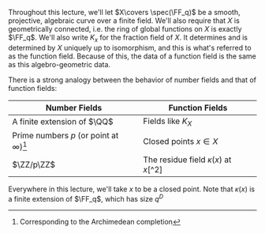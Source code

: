 Throughout this lecture, we'll let $X\covers \spec(\FF_q)$ be a smooth, projective, algebraic curve over a finite field. We'll also require that $X$ is geometrically connected, i.e. the ring of global functions on $X$ is exactly $\FF_q$. We'll also write $K_x$ for the fraction field of $X$. It determines and is determined by $X$ uniquely up to isomorphism, and this is what's referred to as the function field. Because of this, the data of a function field is the same as this algebro-geometric data.

There is a strong analogy between the behavior of number fields and that of function fields:

|Number Fields   | Function Fields  |
|---|---|
| A finite extension of $\QQ$  | Fields like $K_X$   |
|Prime numbers $p$ (or point at $\infty$)[^1] | Closed points $x\in X$ |
| $\ZZ/p\ZZ$ | The residue field $\kappa(x)$ at $x$[^2] |


Everywhere in this lecture, we'll take $x$ to be a closed point. Note that $\kappa(x)$ is a finite extension of $\FF_q$, which has size $q^D$

[^1]: Corresponding to the Archimedean completion